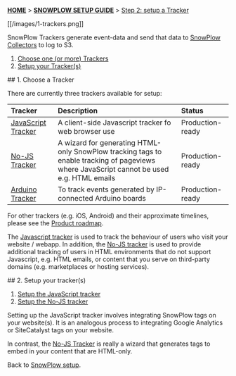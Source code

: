 <a name="top" />

[**HOME**](Home) > [**SNOWPLOW SETUP GUIDE**](Setting-up-SnowPlow) > [Step 2: setup a Tracker](Setting-up-a-tracker)

[[/images/1-trackers.png]]

SnowPlow Trackers generate event-data and send that data to [SnowPlow Collectors](Setting-up-a-Collector) to log to S3.

1. [Choose one (or more) Trackers](#choose)
2. [Setup your Tracker(s)](#setup)

<a name="choose" />
## 1. Choose a Tracker

There are currently three trackers available for setup:

| **Tracker**                                    | **Description**                                     | **Status**       |
|:-----------------------------------------------|:----------------------------------------------------|:-----------------|
| [JavaScript Tracker](javascript-tracker-setup) | A client-side Javascript tracker fo web browser use | Production-ready |
| [No-JS Tracker](no-js-tracker-setup)           | A wizard for generating HTML-only SnowPlow tracking tags to enable tracking of pageviews where JavaScript cannot be used e.g. HTML emails | Production-ready |
| [Arduino Tracker](arduino-tracker-setup) | To track events generated by IP-connected Arduino boards | Production-ready |

For other trackers (e.g. iOS, Android) and their approximate timelines, please see the [Product roadmap](Product-roadmap).

The [Javascript tracker](javascript-tracker-setup) is used to track the behaviour of users who visit your website / webapp. In addition, the [No-JS tracker](no-js-tracker-setup) is used to provide additional tracking of users in HTML environments that do not support Javascript, e.g. HTML emails, or content that you serve on third-party domains (e.g. marketplaces or hosting services).

<a name="setup" />
## 2. Setup your tracker(s)

1. [Setup the JavaScript tracker](javascript-tracker-setup)
2. [Setup the No-JS tracker](no-js-tracker-setup)

Setting up the JavaScript tracker involves integrating SnowPlow tags on your website(s). It is an analogous process to integrating Google Analytics or SiteCatalyst tags on your website.

In contrast, the [No-JS Tracker](no-js-tracker-setup) is really a wizard that generates tags to embed in your content that are HTML-only.

Back to [SnowPlow setup](Setting-up-SnowPlow).